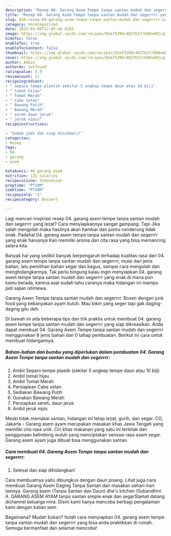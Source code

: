 ```yaml
---
description: "Resep 04. Garang Asem Tempe tanpa santan mudah dan segerrrr yang Enak Banget"
title: "Resep 04. Garang Asem Tempe tanpa santan mudah dan segerrrr yang Enak Banget"
slug: 816-resep-04-garang-asem-tempe-tanpa-santan-mudah-dan-segerrrr-yang-enak-banget
category: Uncategorized
date: 2023-03-08T12:05:48.820Z
image: https://img-global.cpcdn.com/recipes/03ef5390c4827637/680x482cq70/04-garang-asem-tempe-tanpa-santan-mudah-dan-segerrrr-foto-resep-utama.jpg
hideToc: false
enableToc: true
enableTocContent: false
thumbnail: https://img-global.cpcdn.com/recipes/03ef5390c4827637/680x482cq70/04-garang-asem-tempe-tanpa-santan-mudah-dan-segerrrr-foto-resep-utama.jpg
cover: https://img-global.cpcdn.com/recipes/03ef5390c4827637/680x482cq70/04-garang-asem-tempe-tanpa-santan-mudah-dan-segerrrr-foto-resep-utama.jpg
author: Admin
authorAv: notfound
ratingvalue: 3.9
reviewcount: 21
recipeingredient:
- " Separo tempe plastik sekitar 5 ungkep tempe daun atau 10 biji"
- " tomat hijau"
- " Tomat Merah"
- " Cabe setan"
- " Bawang Putih"
- " Bawang Merah"
- " sereh daun jeruk"
- " jeruk nipis"
recipeinstructions:

- "Sudah jadi dan siap dinikmati!"
categories:
- Resep
tags:
- 04
- garang
- asem

katakunci: 04 garang asem 
nutrition: 131 calories
recipecuisine: Indonesian
preptime: "PT19M"
cooktime: "PT49M"
recipeyield: "2"
recipecategory: Dessert

---
```



Lagi mencari inspirasi resep 04. garang asem tempe tanpa santan mudah dan segerrrr yang lezat? Cara menyiapkannya sangat gampang. Tapi Jika salah mengolah maka hasilnya akan hambar dan justru cenderung tidak enak. Padahal 04. garang asem tempe tanpa santan mudah dan segerrrr yang enak harusnya Kan memiliki aroma dan cita rasa yang bisa memancing selera kita.


Banyak hal yang sedikit banyak berpengaruh terhadap kualitas rasa dari 04. garang asem tempe tanpa santan mudah dan segerrrr, mulai dari jenis bahan, lalu pemilihan bahan segar dan bagus, sampai cara mengolah dan menghidangkannya. Tak perlu bingung kalau ingin menyiapkan 04. garang asem tempe tanpa santan mudah dan segerrrr yang enak di mana pun kamu berada, karena asal sudah tahu caranya maka hidangan ini mampu jadi sajian istimewa.

Garang Asem Tempe tanpa santan mudah dan segerrrr. Bosen dengan junk food yang kebanyakan ayam itutuh. Mau bikin yang seger tapi gak daging-daging gitu deh.


Di bawah ini ada beberapa tips dan trik praktis untuk membuat 04. garang asem tempe tanpa santan mudah dan segerrrr yang siap dikreasikan. Anda dapat membuat 04. Garang Asem Tempe tanpa santan mudah dan segerrrr menggunakan 8 jenis bahan dan 0 tahap pembuatan. Berikut ini cara untuk membuat hidangannya.

<!--inarticleads1-->

##### Bahan-bahan dan bumbu yang diperlukan dalam pembuatan 04. Garang Asem Tempe tanpa santan mudah dan segerrrr:

1. Ambil  Separo tempe plastik (sekitar 5 ungkep tempe daun atau 10 biji)
1. Ambil  tomat hijau
1. Ambil  Tomat Merah
1. Persiapkan  Cabe setan
1. Sediakan  Bawang Putih
1. Gunakan  Bawang Merah
1. Persiapkan  sereh, daun jeruk
1. Ambil  jeruk nipis


Meski tidak memakai santan, hidangan ini tetap lezat, gurih, dan segar. CO, Jakarta - Garang asem ayam merupakan masakan khas Jawa Tengah yang memiliki cita rasa unik. Ciri khas makanan yang satu ini terletak dari penggunaan belimbing wuluh yang menciptakan sensasi rasa asam segar. Garang asem ayam juga dibuat bisa menggunakan santan. 

<!--inarticleads2-->

##### Cara membuat 04. Garang Asem Tempe tanpa santan mudah dan segerrrr:


1. Selesai dan siap dihidangkan!

Cara membuatnya yaitu dibungkus dengan daun pisang. Lihat juga cara membuat Garang Asem Daging Tanpa Santan dan masakan sehari-hari lainnya. Garang asem (Tanpa Santan dan Daun) dhe&#39;s kitchen (Subandhini A. GARANG ASEM AYAM tanpa santan simple enak dan segarSlamat datang dichannel keluarga mira. Disini kami hanya mencoba berbagi pengalaman kami dengan kalian sem. 

Bagaimana? Mudah bukan? Itulah cara menyiapkan 04. garang asem tempe tanpa santan mudah dan segerrrr yang bisa anda praktikkan di rumah. Semoga bermanfaat dan selamat mencoba!
